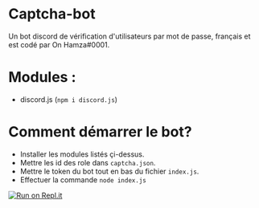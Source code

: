 # Captcha-bot
Un bot discord de vérification d'utilisateurs par mot de passe, français et est codé par On Hamza#0001.

# Modules :
- discord.js (`npm i discord.js`)

# Comment démarrer le bot?
- Installer les modules listés çi-dessus.
- Mettre les id des role dans `captcha.json`.
- Mettre le token du bot tout en bas du fichier `index.js`.
- Effectuer la commande `node index.js`

[![Run on Repl.it](https://repl.it/badge/github/OnHamzaYT/Captcha-bot)](https://repl.it/github/OnHamzaYT/Captcha-bot)
